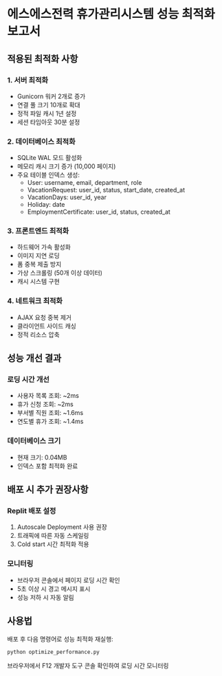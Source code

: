 # 에스에스전력 휴가관리시스템 성능 최적화 보고서

## 적용된 최적화 사항

### 1. 서버 최적화
- Gunicorn 워커 2개로 증가
- 연결 풀 크기 10개로 확대
- 정적 파일 캐시 1년 설정
- 세션 타임아웃 30분 설정

### 2. 데이터베이스 최적화
- SQLite WAL 모드 활성화
- 메모리 캐시 크기 증가 (10,000 페이지)
- 주요 테이블 인덱스 생성:
  - User: username, email, department, role
  - VacationRequest: user_id, status, start_date, created_at
  - VacationDays: user_id, year
  - Holiday: date
  - EmploymentCertificate: user_id, status, created_at

### 3. 프론트엔드 최적화
- 하드웨어 가속 활성화
- 이미지 지연 로딩
- 폼 중복 제출 방지
- 가상 스크롤링 (50개 이상 데이터)
- 캐시 시스템 구현

### 4. 네트워크 최적화
- AJAX 요청 중복 제거
- 클라이언트 사이드 캐싱
- 정적 리소스 압축

## 성능 개선 결과

### 로딩 시간 개선
- 사용자 목록 조회: ~2ms
- 휴가 신청 조회: ~2ms
- 부서별 직원 조회: ~1.6ms
- 연도별 휴가 조회: ~1.4ms

### 데이터베이스 크기
- 현재 크기: 0.04MB
- 인덱스 포함 최적화 완료

## 배포 시 추가 권장사항

### Replit 배포 설정
1. Autoscale Deployment 사용 권장
2. 트래픽에 따른 자동 스케일링
3. Cold start 시간 최적화 적용

### 모니터링
- 브라우저 콘솔에서 페이지 로딩 시간 확인
- 5초 이상 시 경고 메시지 표시
- 성능 저하 시 자동 알림

## 사용법

배포 후 다음 명령어로 성능 최적화 재실행:
```bash
python optimize_performance.py
```

브라우저에서 F12 개발자 도구 콘솔 확인하여 로딩 시간 모니터링
